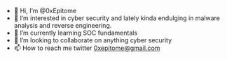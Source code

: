 - 👋 Hi, I’m @0xEpitome
- 👀 I’m interested in cyber security and lately kinda endulging in malware analysis and reverse engineering.
- 🌱 I’m currently learning SOC fundamentals
- 💞️ I’m looking to collaborate on anything cyber security
- 📫 How to reach me twitter 0xepitome@gmail.com
<!---
0xEpitome/0xEpitome is a ✨ special ✨ repository because its `README.md` (this file) appears on your GitHub profile.
You can click the Preview link to take a look at your changes.
--->
